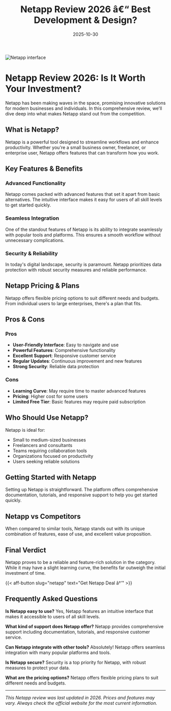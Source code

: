 ﻿---
title: "Netapp Review 2026 â€“ Best Development & Design?"
date: 2025-10-30
draft: false
rating: 4.8
category: "Development & Design"
tags: ["development-design", "review", "2026"]
description: "Comprehensive Netapp review 2026. Discover if this  tool is the best choice for your needs."
keywords: "netapp, Netapp, review, development & design, 2026, best development & design"
image: "https://images.unsplash.com/photo-1461749280684-dccba630e2f6?w=800&h=400&fit=crop&crop=center"
---

![Netapp interface](https://images.unsplash.com/photo-1461749280684-dccba630e2f6?w=800&h=400&fit=crop&crop=center)

# Netapp Review 2026: Is It Worth Your Investment?

Netapp has been making waves in the  space, promising innovative solutions for modern businesses and individuals. In this comprehensive review, we'll dive deep into what makes Netapp stand out from the competition.

## What is Netapp?

Netapp is a powerful  tool designed to streamline workflows and enhance productivity. Whether you're a small business owner, freelancer, or enterprise user, Netapp offers features that can transform how you work.

## Key Features & Benefits

### Advanced Functionality
Netapp comes packed with advanced features that set it apart from basic alternatives. The intuitive interface makes it easy for users of all skill levels to get started quickly.

### Seamless Integration
One of the standout features of Netapp is its ability to integrate seamlessly with popular tools and platforms. This ensures a smooth workflow without unnecessary complications.

### Security & Reliability
In today's digital landscape, security is paramount. Netapp prioritizes data protection with robust security measures and reliable performance.

## Netapp Pricing & Plans

Netapp offers flexible pricing options to suit different needs and budgets. From individual users to large enterprises, there's a plan that fits.

## Pros & Cons

### Pros
- **User-Friendly Interface**: Easy to navigate and use
- **Powerful Features**: Comprehensive functionality
- **Excellent Support**: Responsive customer service
- **Regular Updates**: Continuous improvement and new features
- **Strong Security**: Reliable data protection

### Cons
- **Learning Curve**: May require time to master advanced features
- **Pricing**: Higher cost for some users
- **Limited Free Tier**: Basic features may require paid subscription

## Who Should Use Netapp?

Netapp is ideal for:
- Small to medium-sized businesses
- Freelancers and consultants
- Teams requiring collaboration tools
- Organizations focused on productivity
- Users seeking reliable  solutions

## Getting Started with Netapp

Setting up Netapp is straightforward. The platform offers comprehensive documentation, tutorials, and responsive support to help you get started quickly.

## Netapp vs Competitors

When compared to similar tools, Netapp stands out with its unique combination of features, ease of use, and excellent value proposition.

## Final Verdict

Netapp proves to be a reliable and feature-rich solution in the  category. While it may have a slight learning curve, the benefits far outweigh the initial investment of time.

{{< aff-button slug="netapp" text="Get Netapp Deal â†’" >}}

## Frequently Asked Questions

**Is Netapp easy to use?**
Yes, Netapp features an intuitive interface that makes it accessible to users of all skill levels.

**What kind of support does Netapp offer?**
Netapp provides comprehensive support including documentation, tutorials, and responsive customer service.

**Can Netapp integrate with other tools?**
Absolutely! Netapp offers seamless integration with many popular platforms and tools.

**Is Netapp secure?**
Security is a top priority for Netapp, with robust measures to protect your data.

**What are the pricing options?**
Netapp offers flexible pricing plans to suit different needs and budgets.

---

*This Netapp review was last updated in 2026. Prices and features may vary. Always check the official website for the most current information.*
